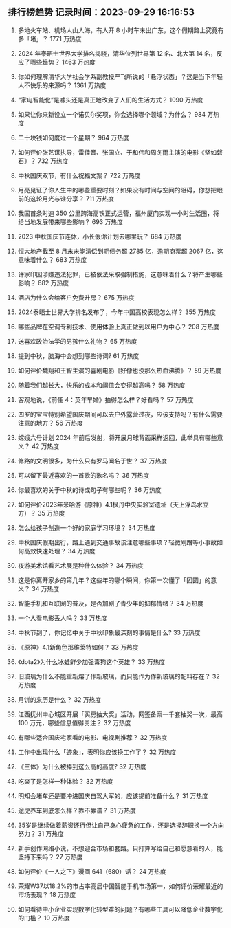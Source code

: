 
## 排行榜趋势 记录时间：2023-09-29 16:16:53
  
  1. 多地火车站、机场人山人海，有人开 8 小时车未出广东，这个假期路上究竟有多「堵」？ 1771 万热度
    
  2. 2024 年泰晤士世界大学排名揭晓，清华位列世界第 12 名、北大第 14 名，反应了哪些趋势？ 1463 万热度
    
  3. 你如何理解清华大学社会学系副教授严飞所说的「悬浮状态」？这是当下年轻人不快乐的来源吗？ 1361 万热度
    
  4. “家电智能化”是噱头还是真正地改变了人们的生活方式？ 1090 万热度
    
  5. 如果让你来新设立一个诺贝尔奖项，你会选择哪个领域？为什么？ 984 万热度
    
  6. 二十块钱如何度过一个星期？ 964 万热度
    
  7. 如何评价张艺谋执导，雷佳音、张国立、于和伟和周冬雨主演的电影《坚如磐石》？ 732 万热度
    
  8. 中秋国庆双节，有什么祝福文案？ 722 万热度
    
  9. 月亮见证了你人生中的哪些重要时刻？如果没有时间与空间的阻碍，你想把眼前的这轮月光与谁分享？ 711 万热度
    
  10. 我国首条时速 350 公里跨海高铁正式运营，福州厦门实现一小时生活圈，将给当地发展带来哪些影响？ 693 万热度
    
  11. 2023 中秋国庆节连休，小长假你计划去哪里玩？ 684 万热度
    
  12. 恒大地产截至 8 月末未能清偿到期债务超 2785 亿，逾期商票超 2067 亿，这意味着什么？ 683 万热度
    
  13. 许家印因涉嫌违法犯罪，已被依法采取强制措施，这意味着什么？将产生哪些影响？ 682 万热度
    
  14. 酒店为什么会给客户免费升房？ 675 万热度
    
  15. 2024泰晤士世界大学排名发布了，今年中国高校表现怎么样？ 355 万热度
    
  16. 哪些品牌在空调专利技术、使用体验上真正做到以用户为中心？ 208 万热度
    
  17. 送喜欢政治法学的男孩什么礼物？ 65 万热度
    
  18. 提到中秋，脑海中会想到哪些诗词? 61 万热度
    
  19. 如何评价魏翔和王智主演的喜剧电影《好像也没那么热血沸腾》？ 59 万热度
    
  20. 随着我们越长大，快乐的成本和阈值会变得越高吗？ 58 万热度
    
  21. 客观地说，《前任 4：英年早婚》拍得怎么样？好看吗？ 57 万热度
    
  22. 四岁的宝宝特别希望国庆期间可以去户外露营过夜，应该支持吗？有什么需要注意的地方？ 56 万热度
    
  23. 嫦娥六号计划 2024 年前后发射，将开展月球背面采样返回，此举具有哪些意义？ 42 万热度
    
  24. 修路的文明很多，为什么只有罗马闻名于世？ 37 万热度
    
  25. 可以留下最近喜欢的一首歌的歌名吗？ 36 万热度
    
  26. 你最喜欢的关于中秋的诗或句子有哪些呢？ 36 万热度
    
  27. 如何评价2023年米哈游《原神》4.1枫丹中央实验室遗址（天上浮岛水立方）？ 35 万热度
    
  28. 怎么给孩子创造一个好的家庭学习环境？ 34 万热度
    
  29. 中秋国庆假期出行，路上遇到交通事故该注意哪些事项？轻微剐蹭等小事故如何高效快速处理？ 34 万热度
    
  30. 夜游美术馆看艺术展是种什么体验？ 34 万热度
    
  31. 这是你离开家乡的第几年？这些年的哪个瞬间，你第一次懂了「团圆」的意义？ 34 万热度
    
  32. 智能手机和互联网的普及，是否加剧了青少年的抑郁情绪？ 34 万热度
    
  33. 一个人看电影丢人吗？ 33 万热度
    
  34. 中秋节到了，你记忆中关于中秋印象最深刻的事情是什么? 33 万热度
    
  35. 《原神》4.1新角色那维莱特如何？ 33 万热度
    
  36. 《dota2》为什么冰蛙鲜少加强毒狗这个英雄？ 33 万热度
    
  37. 旧玻璃为什么不能重新熔了作新玻璃，而只能作为作新玻璃的配料存在？ 32 万热度
    
  38. 月饼的来历是什么？ 32 万热度
    
  39. 江西抚州中心城区开展「买房抽大奖」活动，网签备案一千套抽奖一次，最高 100 万元，哪些信息值得关注？ 32 万热度
    
  40. 有哪些适合国庆宅家看的电影、电视剧推荐？ 32 万热度
    
  41. 工作中出现什么「迹象」，表明你应该换工作了？ 32 万热度
    
  42. 《三体》为什么被捧到这么高的高度? 32 万热度
    
  43. 吃爽了是怎样一种体验？ 32 万热度
    
  44. 明知会堵车还是要冲进国庆自驾大军的，应该提前准备什么？ 31 万热度
    
  45. 途虎养车到底怎么样？靠不靠谱？ 31 万热度
    
  46. 35岁是继续做着薪资还行但让自己身心疲惫的工作，还是选择辞职换一个方向努力？ 31 万热度
    
  47. 新手创作网络小说，不想迎合市场和套路。只打算写给自己和愿意看的人，能坚持下来吗？ 27 万热度
    
  48. 如何评价《一人之下》漫画 641（680）话？ 24 万热度
    
  49. 荣耀W37以18.2%的市占率高居中国智能手机市场第一，如何评价荣耀最近的市场表现？ 18 万热度
    
  50. 如何看待中小企业实现数字化转型难的问题？有哪些工具可以降低企业数字化的门槛？ 10 万热度
    